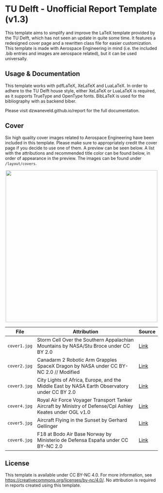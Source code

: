 # TU Delft - Unofficial Report Template (v1.3)

This template aims to simplify and improve the LaTeX template provided by the TU Delft, which has not seen an update in quite some time. It features a redesigned cover page and a rewritten class file for easier customization. This template is made with Aerospace Engineering in mind (i.e. the included .bib entries and images are aerospace related), but it can be used universally.

## Usage & Documentation

This template works with pdfLaTeX, XeLaTeX and LuaLaTeX. In order to adhere to the TU Delft house style, either XeLaTeX or LuaLaTeX is required, as it supports TrueType and OpenType fonts. BibLaTeX is used for the bibliography with as backend biber.

Please visit dzwaneveld.github.io/report for the full documentation.

## Cover

Six high quality cover images related to Aerospace Engineering have been included in this template. Please make sure to appropriately credit the cover page if you decide to use one of them. A preview can be seen below. A list with the attributions and recommended title color can be found below, in order of appearance in the preview. The images can be found under `/layout/covers`.

<p align="center">
  <img align="centre"  src="https://github.com/dzwaneveld/TU-Delft-Unofficial-Report-Template/blob/master/layout/covers/covers.jpg" alt="" width="500" />
</p>

| File | Attribution | Source |
|------|---------|------|
| `cover1.jpg` | Storm Cell Over the Southern Appalachian Mountains by NASA/Stu Broce under CC BY 2.0 | [Link](https://www.flickr.com/photos/gsfc/14279896838) |
| `cover2.jpg` | Canadarm 2 Robotic Arm Grapples SpaceX Dragon by NASA under CC BY-NC 2.0 // Modified | [Link](https://www.flickr.com/photos/nasa2explore/26298228022) |
| `cover3.jpg` | City Lights of Africa, Europe, and the Middle East by NASA Earth Observatory under CC BY 2.0 | [Link](https://www.flickr.com/photos/gsfc/8247962102) |
| `cover4.jpg` | Royal Air Force Voyager Transport Tanker Aircraft by Ministry of Defense/Cpl Ashley Keates under OGL v1.0 | [Link](https://commons.wikimedia.org/wiki/File:Royal_Air_Force_Voyager_at_Mount_Pleasant.jpg) |
| `cover5.jpg` | Aircraft Flying in the Sunset by Gerhard Gellinger | [Link](https://pixabay.com/photos/travel-flying-aircraft-sky-sunset-1756152/) |
| `cover6.jpg` | F18 at Bodo Air Base Norway by Ministerio de Defensa España under CC BY-NC 2.0 | [Link](https://www.flickr.com/photos/ejercitoaire/45748097871/) |

## License

This template is available under CC BY-NC 4.0. For more information, see https://creativecommons.org/licenses/by-nc/4.0/. No attribution is required in reports created using this template.
